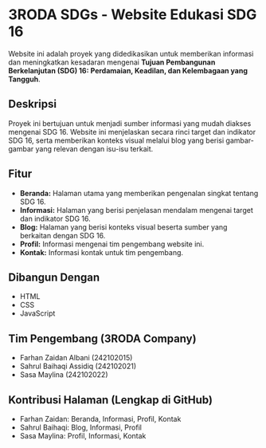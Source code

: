 # 3RODA SDGs - Website Edukasi SDG 16

Website ini adalah proyek yang didedikasikan untuk memberikan informasi dan meningkatkan kesadaran mengenai **Tujuan Pembangunan Berkelanjutan (SDG) 16: Perdamaian, Keadilan, dan Kelembagaan yang Tangguh**.

## Deskripsi

Proyek ini bertujuan untuk menjadi sumber informasi yang mudah diakses mengenai SDG 16. Website ini menjelaskan secara rinci target dan indikator SDG 16, serta memberikan konteks visual melalui blog yang berisi gambar-gambar yang relevan dengan isu-isu terkait.

## Fitur

*   **Beranda:** Halaman utama yang memberikan pengenalan singkat tentang SDG 16.
*   **Informasi:** Halaman yang berisi penjelasan mendalam mengenai target dan indikator SDG 16.
*   **Blog:** Halaman yang berisi konteks visual beserta sumber yang berkaitan dengan SDG 16.
*   **Profil:** Informasi mengenai tim pengembang website ini.
*   **Kontak:** Informasi kontak untuk tim pengembang.

## Dibangun Dengan

*   HTML
*   CSS
*   JavaScript

## Tim Pengembang (3RODA Company)

*   Farhan Zaidan Albani (242102015)
*   Sahrul Baihaqi Assidiq (242102021)
*   Sasa Maylina (242102022)

## Kontribusi Halaman (Lengkap di GitHub)

*   Farhan Zaidan: Beranda, Informasi, Profil, Kontak
*   Sahrul Baihaqi: Blog, Informasi, Profil
*   Sasa Maylina: Profil, Informasi, Kontak
